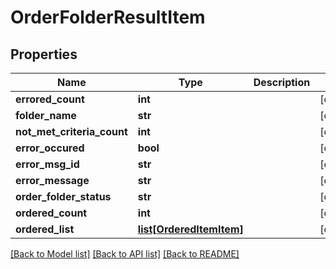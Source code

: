 # OrderFolderResultItem

## Properties
Name | Type | Description | Notes
------------ | ------------- | ------------- | -------------
**errored_count** | **int** |  | [optional] 
**folder_name** | **str** |  | [optional] 
**not_met_criteria_count** | **int** |  | [optional] 
**error_occured** | **bool** |  | [optional] 
**error_msg_id** | **str** |  | [optional] 
**error_message** | **str** |  | [optional] 
**order_folder_status** | **str** |  | [optional] 
**ordered_count** | **int** |  | [optional] 
**ordered_list** | [**list[OrderedItemItem]**](OrderedItemItem.md) |  | [optional] 

[[Back to Model list]](../README.md#documentation-for-models) [[Back to API list]](../README.md#documentation-for-api-endpoints) [[Back to README]](../README.md)

